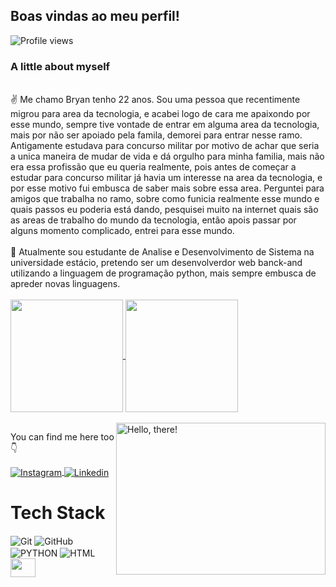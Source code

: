 ## Boas vindas ao meu perfil!
<img src="https://komarev.com/ghpvc/?username=bryangps&color=yellow" alt="Profile views" /> 


### A little about myself
<br>
✌ Me chamo Bryan tenho 22 anos. Sou uma pessoa que recentimente migrou para area da tecnologia, e acabei logo de cara me apaixondo por esse mundo, sempre tive vontade de entrar em alguma area da tecnologia, mais por não ser apoiado pela famila, demorei para entrar nesse ramo. Antigamente estudava para concurso militar por motivo de achar que seria a unica maneira de mudar de vida e dá orgulho para minha familia, mais  não era essa profissão que eu queria realmente, pois antes de começar a estudar para concurso militar já havia um interesse na area da tecnologia, e por esse motivo fui embusca de saber mais sobre essa area. Perguntei para amigos que trabalha no ramo, sobre como funicia realmente esse mundo e quais passos eu poderia está dando, pesquisei muito na internet quais são as areas de trabalho do mundo da tecnologia, então apois passar por alguns momento complicado, entrei para esse mundo.
<br>
<br> 
📝 Atualmente sou estudante de Analise e Desenvolvimento de Sistema na universidade estácio, pretendo ser um desenvolverdor web banck-and utilizando a linguagem de programação python, mais sempre embusca de apreder novas linguagens.
<br>
<br>
<div>
<a href= "https://beacons.ai/Bryangps">
<img  align="center"  height="180em" src="https://github-readme-stats.vercel.app/api?username=Bryangps&show_icons=true&theme=radical"/>
<img align="center" height="180em" src= "https://github-readme-stats.vercel.app/api/top-langs/?username=Bryangps&layout=compact&theme=radical"/>
</div>
<br>

  
<div>
<a href="#">
<img src="https://media1.tenor.com/images/a7bd6b94430c1e66148d580209e377c5/tenor.gif?itemid=5043108" title="hello" width="335" height="243" align="right" alt="Hello, there!">
</a>
</div>

You can find me here too 👇

<div>
<a href="https://instagram.com/bryan.gps18" target="_blank">
<img align="center" src="https://img.shields.io/badge/Instagram-E4405F?style=for-the-badge&logo=instagram&logoColor=white" alt="Instagram"/>
</a>

<a href="https://www.linkedin.com/in/bryan-gps/" target="_blank">
 <img align="center" src="https://img.shields.io/badge/LinkedIn-0077B5?style=for-the-badge&logo=linkedin&logoColor=white" alt="Linkedin"/>
</a>

</div>


# Tech Stack

 <div>
   
 <img align="center" alt="Git" src="https://img.shields.io/badge/GIT-E44C30?style=for-the-badge&logo=git&logoColor=white">
 <img align="center" alt="GitHub" src="https://img.shields.io/badge/GitHub-100000?style=for-the-badge&logo=github&logoColor=white">
 <img align="center" alt="PYTHON" src="https://img.shields.io/badge/PYTHON-0000ff?style=for-the-badge&logo=python&logoColor=white">
 <img align="center" alt="HTML" src="https://img.shields.io/badge/HTML5-E34F26?style=for-the-badge&logo=html5&logoColor=white">  
 <img align="center" height="30" width="40" src="https://cdn.jsdelivr.net/gh/devicons/devicon/icons/python/python-original.svg" />         
</div> 
